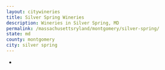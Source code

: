 ```yaml
---
layout: citywineries
title: Silver Spring Wineries
description: Wineries in Silver Spring, MD
permalink: /massachusettsryland/montgomery/silver-spring/
state: md
county: montgomery
city: silver spring
---
```

-
